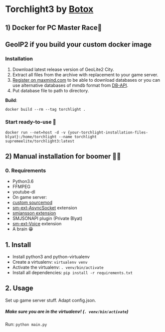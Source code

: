 # Torchlight3 by [Botox](https://botox.bz/)


## 1) Docker for PC Master Race🚀

## GeoIP2 if you build your custom docker image

### Installation
1. Download latest release version of GeoLite2 City.
2. Extract all files from the archive with replacement to your game server.
3. [Register on maxmind.com](https://www.maxmind.com/en/geolite2/signup) to be able to download databases or you can use alternative databases of mmdb format from [DB-API](https://db-ip.com/db).
4. Put database file to path to directory.

**Build**:

```docker build --rm --tag torchlight .```

### Start ready-to-use 💃

```docker run --net=host -d -v {your-torchlight-installation-files-blyat}:/home/torchlight --name torchlight supremeelite/torchlight3:latest```



 ##  2) Manual installation for boomer 👨‍🦳


### 0. Requirements

* Python3.6
* FFMPEG
* youtube-dl
* On game server:
* [custom sourcemod](https://github.com/Supreme-Elite/sourcemod/releases/tag/1.11.0.6512)
* [sm-ext-AsyncSocket](https://git.botox.bz/CSSZombieEscape/sm-ext-AsyncSocket) extension
* [smjansson extension](https://forums.alliedmods.net/showthread.php?t=184604)
* SMJSONAPI plugin (Private Blyat)
* [sm-ext-Voice](https://git.botox.bz/CSSZombieEscape/sm-ext-Voice) extension
* A brain 😁



  

## 1. Install

* Install python3 and python-virtualenv
* Create a virtualenv: `virtualenv venv`
* Activate the virtualenv: `. venv/bin/activate`
* Install all dependencies: `pip install -r requirements.txt`

  

## 2. Usage

Set up game server stuff.
Adapt config.json.

##### Make sure you are in the virtualenv! (`. venv/bin/activate`)

Run: `python main.py`